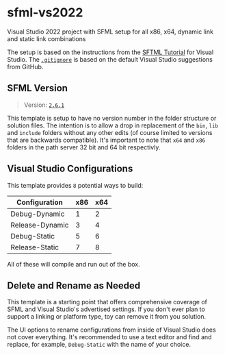 # sfml-vs2022

Visual Studio 2022 project with SFML setup for all x86, x64, dynamic link and static link combinations

The setup is based on the instructions from the [SFTML Tutorial][tut] for Visual Studio.
The [`.gitignore`][gitignore] is based on the default Visual Studio suggestions from GitHub.

## SFML Version

> Version: [`2.6.1`][sfmlversion]

This template is setup to have no version number in the folder structure or solution files.
The intention is to allow a drop in replacement of the `bin`, `lib` and `include` folders without any other edits (of course limited to versions that are backwards compatible).
It's important to note that `x64` and `x86` folders in the path server 32 bit and 64 bit respectivly.

## Visual Studio Configurations

This template provides `8` potential ways to build:

| Configuration   | x86 | x64 | 
|-----------------|-----|-----|
| Debug-Dynamic   | 1   | 2   | 
| Release-Dynamic | 3   | 4   | 
| Debug-Static    | 5   | 6   | 
| Release-Static  | 7   | 8   | 

All of these will compile and run out of the box.

## Delete and Rename as Needed

This template is a starting point that offers comprehensive coverage of SFML and Visual Studio's advertised settings.
If you don't ever plan to support a linking or platform type, toy can remove it from you solution.

The UI options to rename configurations from inside of Visual Studio does not cover everything.
It's recommended to use a text editor and find and replace, for example, `Debug-Static` with the name of your choice.

[tut]: https://www.sfml-dev.org/tutorials/2.6/start-vc.php  "SFML with Visual Studio"
[gitignore]: https://github.com/github/gitignore/blob/main/VisualStudio.gitignore ".gitnignore for Visual Studio"
[sfmlversion]: https://github.com/SFML/SFML/releases/tag/2.6.1 "SFML 2.6.1"
